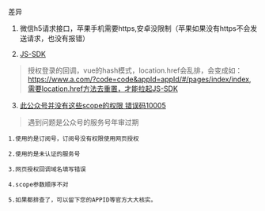 ﻿差异


1. 微信h5请求接口，苹果手机需要https,安卓没限制（苹果如果没有https不会发送请求，也没有报错）

2. [JS-SDK](https://developers.weixin.qq.com/doc/offiaccount/OA_Web_Apps/JS-SDK.html)
> 授权登录的回调，vue的hash模式，location.href会乱排，会变成如： https://www.a.com/?code=code&appId=appId/#/pages/index/index,需要location.href方法去重置，才能拉起JS-SDK

3. [此公众号并没有这些scope的权限 错误码10005](https://developers.weixin.qq.com/community/minihome/doc/000e48481c001879624a068f856400)
> 遇到问题是公众号的服务号年审过期

	1.使用的是订阅号，订阅号没有权限使用网页授权

	2.使用的是未认证的服务号

	3.网页授权回调域名填写错误

	4.scope参数顺序不对

	5.如果都排查了，可以留下您的APPID等官方大大核实。